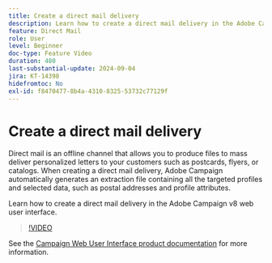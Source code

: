 ```yaml
---
title: Create a direct mail delivery
description: Learn how to create a direct mail delivery in the Adobe Campaign v8 web user interface.
feature: Direct Mail
role: User
level: Beginner
doc-type: Feature Video
duration: 480
last-substantial-update: 2024-09-04
jira: KT-14398
hidefromtoc: No
exl-id: f8470477-8b4a-4310-8325-53732c77129f
---
```

# Create a direct mail delivery

Direct mail is an offline channel that allows you to produce files to mass deliver personalized letters to your customers such as postcards, flyers, or catalogs. When creating a direct mail delivery, Adobe Campaign automatically generates an extraction file containing all the targeted profiles and selected data, such as postal addresses and profile attributes.

Learn how to create a direct mail delivery in the Adobe Campaign v8 web user interface.

>[!VIDEO](https://video.tv.adobe.com/v/3433316/?learn=on)

See the [Campaign Web User Interface product documentation](https://experienceleague.adobe.com/en/docs/campaign-web/v8/msg/direct-mail/gs-direct-mail) for more information.
